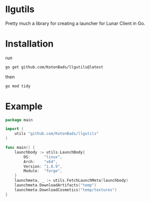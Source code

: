 # llgutils

Pretty much a library for creating a launcher for Lunar Client in Go. 


# Installation
run
```sh
go get github.com/KotonBads/llgutils@latest
```
then
```sh
go mod tidy
```


# Example
```go
package main

import (
	utils "github.com/KotonBads/llgutils"
)

func main() {
	launchbody := utils.LaunchBody{
		OS:      "linux",
		Arch:    "x64",
		Version: "1.8.9",
		Module:  "forge",
	}
	launchmeta, _ := utils.FetchLaunchMeta(launchbody)
	launchmeta.DownloadArtifacts("temp")
	launchmeta.DownloadCosmetics("temp/textures")
}
```